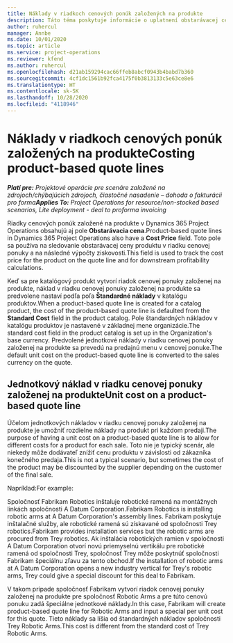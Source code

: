 ```yaml
---
title: Náklady v riadkoch cenových ponúk založených na produkte
description: Táto téma poskytuje informácie o uplatnení obstarávacej ceny na riadok cenovej ponuky založený na produkte.
author: ruhercul
manager: Annbe
ms.date: 10/01/2020
ms.topic: article
ms.service: project-operations
ms.reviewer: kfend
ms.author: ruhercul
ms.openlocfilehash: d21ab159294cac66ffeb8abcf0943b4babd7b360
ms.sourcegitcommit: 4cf1dc1561b92fca4175f0b3813133c5e63ce8e6
ms.translationtype: HT
ms.contentlocale: sk-SK
ms.lasthandoff: 10/28/2020
ms.locfileid: "4118946"
---
```

# <a name="costing-product-based-quote-lines"></a><span data-ttu-id="5c1cd-103">Náklady v riadkoch cenových ponúk založených na produkte</span><span class="sxs-lookup"><span data-stu-id="5c1cd-103">Costing product-based quote lines</span></span>

<span data-ttu-id="5c1cd-104">_**Platí pre:** Projektové operácie pre scenáre založené na zdrojoch/chýbajúcich zdrojoch, čiastočné nasadenie – dohoda o fakturácii pro forma_</span><span class="sxs-lookup"><span data-stu-id="5c1cd-104">_**Applies To:** Project Operations for resource/non-stocked based scenarios, Lite deployment - deal to proforma invoicing_</span></span>


<span data-ttu-id="5c1cd-105">Riadky cenových ponúk založené na produkte v Dynamics 365 Project Operations obsahujú aj pole **Obstarávacia cena**.</span><span class="sxs-lookup"><span data-stu-id="5c1cd-105">Product-based quote lines in Dynamics 365 Project Operations also have a **Cost Price** field.</span></span> <span data-ttu-id="5c1cd-106">Toto pole sa používa na sledovanie obstarávacej ceny produktu v riadku cenovej ponuky a na následné výpočty ziskovosti.</span><span class="sxs-lookup"><span data-stu-id="5c1cd-106">This field is used to track the cost price for the product on the quote line and for downstream profitability calculations.</span></span>

<span data-ttu-id="5c1cd-107">Keď sa pre katalógový produkt vytvorí riadok cenovej ponuky založenej na produkte, náklad v riadku cenovej ponuky založenej na produkte sa predvolene nastaví podľa poľa **Štandardné náklady** v katalógu produktov.</span><span class="sxs-lookup"><span data-stu-id="5c1cd-107">When a product-based quote line is created for a catalog product, the cost of the product-based quote line is defaulted from the **Standard Cost** field in the product catalog.</span></span> <span data-ttu-id="5c1cd-108">Pole štandardných nákladov v katalógu produktov je nastavené v základnej mene organizácie.</span><span class="sxs-lookup"><span data-stu-id="5c1cd-108">The standard cost field in the product catalog is set up in the Organization's base currency.</span></span> <span data-ttu-id="5c1cd-109">Predvolené jednotkové náklady v riadku cenovej ponuky založenej na produkte sa prevedú na predajnú menu v cenovej ponuke.</span><span class="sxs-lookup"><span data-stu-id="5c1cd-109">The default unit cost on the product-based quote line is converted to the sales currency on the quote.</span></span>

## <a name="unit-cost-on-a-product-based-quote-line"></a><span data-ttu-id="5c1cd-110">Jednotkový náklad v riadku cenovej ponuky založenej na produkte</span><span class="sxs-lookup"><span data-stu-id="5c1cd-110">Unit cost on a product-based quote line</span></span>

<span data-ttu-id="5c1cd-111">Účelom jednotkových nákladov v riadku cenovej ponuky založenej na produkte je umožniť rozdielne náklady na produkt pri každom predaji.</span><span class="sxs-lookup"><span data-stu-id="5c1cd-111">The purpose of having a unit cost on a product-based quote line is to allow for different costs for a product for each sale.</span></span> <span data-ttu-id="5c1cd-112">Toto nie je typický scenár, ale niekedy môže dodávateľ znížiť cenu produktu v závislosti od zákazníka konečného predaja.</span><span class="sxs-lookup"><span data-stu-id="5c1cd-112">This is not a typical scenario, but sometimes the cost of the product may be discounted by the supplier depending on the customer of the final sale.</span></span>

<span data-ttu-id="5c1cd-113">Napríklad:</span><span class="sxs-lookup"><span data-stu-id="5c1cd-113">For example:</span></span>

<span data-ttu-id="5c1cd-114">Spoločnosť Fabrikam Robotics inštaluje robotické ramená na montážnych linkách spoločnosti A Datum Corporation.</span><span class="sxs-lookup"><span data-stu-id="5c1cd-114">Fabrikam Robotics is installing robotic arms at A Datum Corporation's assembly lines.</span></span> <span data-ttu-id="5c1cd-115">Fabrikam poskytuje inštalačné služby, ale robotické ramená sú získavané od spoločnosti Trey robotics.</span><span class="sxs-lookup"><span data-stu-id="5c1cd-115">Fabrikam provides installation services but the robotic arms are procured from Trey robotics.</span></span> <span data-ttu-id="5c1cd-116">Ak inštalácia robotických ramien v spoločnosti A Datum Corporation otvorí novú priemyselnú vertikálu pre robotické ramená od spoločnosti Trey, spoločnosť Trey môže poskytnúť spoločnosti Fabrikam špeciálnu zľavu za tento obchod.</span><span class="sxs-lookup"><span data-stu-id="5c1cd-116">If the installation of robotic arms at A Datum Corporation opens a new industry vertical for Trey's robotic arms, Trey could give a special discount for this deal to Fabrikam.</span></span>

<span data-ttu-id="5c1cd-117">V takom prípade spoločnosť Fabrikam vytvorí riadok cenovej ponuky založenej na produkte pre spoločnosť Robotic Arms a pre túto cenovú ponuku zadá špeciálne jednotkové náklady.</span><span class="sxs-lookup"><span data-stu-id="5c1cd-117">In this case, Fabrikam will create product-based quote line for Robotic Arms and input a special per unit cost for this quote.</span></span> <span data-ttu-id="5c1cd-118">Tieto náklady sa líšia od štandardných nákladov spoločnosti Trey Robotic Arms.</span><span class="sxs-lookup"><span data-stu-id="5c1cd-118">This cost is different from the standard cost of Trey Robotic Arms.</span></span>
